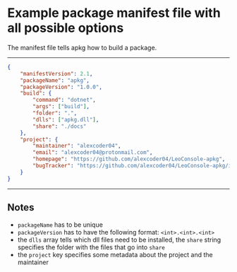 
# Example package manifest file with all possible options

The manifest file tells apkg how to build a package.

---

```json
{
    "manifestVersion": 2.1,
    "packageName": "apkg",
    "packageVersion": "1.0.0",
    "build": {
        "command": "dotnet",
        "args": ["build"],
        "folder": ".",
        "dlls": ["apkg.dll"],
        "share": "./docs"
    },
    "project": {
        "maintainer": "alexcoder04",
        "email": "alexcoder04@protonmail.com",
        "homepage": "https://github.com/alexcoder04/LeoConsole-apkg",
        "bugTracker": "https://github.com/alexcoder04/LeoConsole-apkg/issues"
    }
}
```

---

## Notes

 - `packageName` has to be unique
 - `packageVersion` has to have the following format: `<int>.<int>.<int>`
 - the `dlls` array tells which dll files need to be installed, the `share`
   string specifies the folder with the files that go into `share`
 - the `project` key specifies some metadata about the project and the maintainer

